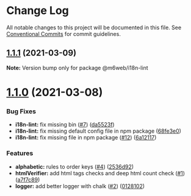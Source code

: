 # Change Log

All notable changes to this project will be documented in this file.
See [Conventional Commits](https://conventionalcommits.org) for commit guidelines.

## [1.1.1](https://github.com/M6Web/i18n-tools/compare/@m6web/i18n-lint@1.1.0...@m6web/i18n-lint@1.1.1) (2021-03-09)

**Note:** Version bump only for package @m6web/i18n-lint





# [1.1.0](https://github.com/M6Web/i18n-tools/compare/@m6web/i18n-lint@1.1.0...@m6web/i18n-lint@1.1.0) (2021-03-08)


### Bug Fixes

* **i18n-lint:** fix missing bin ([#7](https://github.com/M6Web/i18n-tools/issues/7)) ([da5523f](https://github.com/M6Web/i18n-tools/commit/da5523f9440d0e15ae5c841ce49f9e3a4359bdbc))
* **i18n-lint:** fix missing default config file in npm package ([68fe3e0](https://github.com/M6Web/i18n-tools/commit/68fe3e098cdedd194935806e73cbfa1ac5c3c4c8))
* **i18n-lint:** fix missing file in npm package ([#12](https://github.com/M6Web/i18n-tools/issues/12)) ([6a12117](https://github.com/M6Web/i18n-tools/commit/6a1211709a3adfcf73b64a7a4945102e680ac970))


### Features

* **alphabetic:** rules to order keys ([#4](https://github.com/M6Web/i18n-tools/issues/4)) ([2536d92](https://github.com/M6Web/i18n-tools/commit/2536d929033110474ad45ba25d4a89f871f56090))
* **htmlVerifier:** add html tags checks and deep html count check ([#1](https://github.com/M6Web/i18n-tools/issues/1)) ([a7f7c89](https://github.com/M6Web/i18n-tools/commit/a7f7c8915ed176e59ff41687fcb17e64921e7e31))
* **logger:** add better logger with chalk ([#2](https://github.com/M6Web/i18n-tools/issues/2)) ([0128102](https://github.com/M6Web/i18n-tools/commit/0128102034448af8d62b158eb1cbd4c855dc2090))
